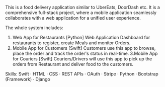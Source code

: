This is a food delivery application similar to UberEats, DoorDash etc. It is a comprehensive full-stack project, where a mobile application seamlessly collaborates with a web application for a unified user experience.

The whole system includes:
1. Web App for Restaurants [Python]
Web Application Dashboard for restaurants to register, create Meals and monitor Orders.
2. Mobile App for Customers [Swift]
Customers use this app to browse, place the order and track the order's status in real-time.
3.Mobile App for Couriers [Swift]
Couriers/Drivers will use this app to pick up the orders from Restaurant and deliver food to the customers.

Skills: Swift · HTML · CSS · REST APIs · OAuth · Stripe · Python · Bootstrap (Framework) · Django 
